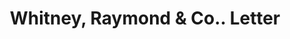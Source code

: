 ---
doi: 10.7916/D8HH7X6C
date_other: '1880'
date_other_textual: 1880-1889
form: correspondence
genre:
- Letters (correspondence)
name:
- Whitney, Raymond & Co.
object_in_context_url: https://biggert.cul.columbia.edu/items/view/ave_biggert_01689
subject_hierarchical_geographic:
- Cleveland, Ohio, United States
subject_name:
- Whitney, Raymond & Co.
title: Whitney, Raymond & Co.. Letter
sort_title: Whitney, Raymond & Co.. Letter
call_number: ave_biggert_01689
coordinates:
- 41.48222222222223,-81.66972222222223
pid: ave_biggert_01689
identifiers: ave_biggert_01689
permalink: /biggert/ave_biggert_01689/
layout: iiif-image-page
---